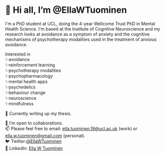 # 👋 Hi all, I’m @EllaWTuominen

I'm a PhD student at UCL, doing the 4-year Wellcome Trust PhD in Mental Health Science. 
I'm based at the Institute of Cognitive Neuroscience and my research looks at avoidance 
as a symptom of anxiety and the cognitive mechanisms of psychotherapy modalities used in 
the treatment of anxious avoidance. 

Interested in  
✨avoidance  
✨reinforcement learning  
✨psychotherapy modalities  
✨psychopharmacology  
✨mental health apps  
✨psychedelics  
✨behaviour change  
✨neuroscience  
✨mindfulness  

🌱 Currently writing up my thesis. 

🤝 I’m open to collaborations.  
📫 Please feel free to email: ella.tuominen.19@ucl.ac.uk (work) or ella.w.tuominen@gmail.com (personal).  
🐦 Twitter:[@EllaWTuominen](https://twitter.com/EllaWTuominen)  
💼 LinkedIn: [Ella W Tuominen](https://www.linkedin.com/in/ella-w-tuominen/)

<!---
EllaWTuominen/EllaWTuominen is a ✨ special ✨ repository because its `README.md` (this file) appears on your GitHub profile.
You can click the Preview link to take a look at your changes.
--->

